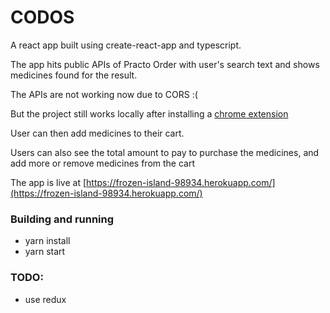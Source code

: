 
# CODOS

A react app built using create-react-app and typescript.

The app hits public APIs of Practo Order with user's search text and shows medicines found for the result.

The APIs are not working now due to CORS :(

But the project still works locally after installing a [chrome extension](https://chrome.google.com/webstore/detail/allow-control-allow-origi/nlfbmbojpeacfghkpbjhddihlkkiljbi)

User can then add medicines to their cart.

Users can also see the total amount to pay to purchase the medicines, and add more or remove medicines from the cart

The app is live at [https://frozen-island-98934.herokuapp.com/](https://frozen-island-98934.herokuapp.com/)

### Building and running

- yarn install
- yarn start

### TODO:
- use redux 
